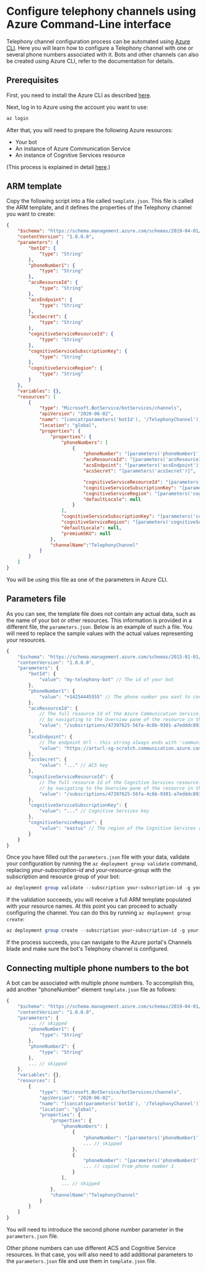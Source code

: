 # Configure telephony channels using Azure Command-Line interface

Telephony channel configuration process can be automated using [Azure CLI](https://docs.microsoft.com/cli/azure). Here you will learn how to configure a Telephony channel with one or several phone numbers associated with it. Bots and other channels can also be created using Azure CLI, refer to the documentation for details.

## Prerequisites

First, you need to install the Azure CLI as described [here](https://docs.microsoft.com/cli/azure/install-azure-cli). 

Next, log in to Azure using the account you want to use:

```Powershell
az login 
```

After that, you will need to prepare the following Azure resources:

- Your bot
- An instance of Azure Communication Service
- An instance of Cognitive Services resource

(This process is explained in detail [here](EnableTelephony.md).)

## ARM template

Copy the following script into a file called `template.json`. This file is called the ARM template, and it defines the properties of the Telephony channel you want to create:

```JSON
{
    "$schema": "https://schema.management.azure.com/schemas/2019-04-01/deploymentTemplate.json#",
    "contentVersion": "1.0.0.0",
    "parameters": {
        "botId": {
            "type": "String"
        },
        "phoneNumber1": {
            "type": "String"
        },
        "acsResourceId": {
            "type": "String"
        },
        "acsEndpoint": {
            "type": "String"
        },
        "acsSecret": {
            "type": "String"
        },
        "cognitiveServiceResourceId": {
            "type": "String"
        },
        "cognitiveServiceSubscriptionKey": {
            "type": "String"
        },
        "cognitiveServiceRegion": {
            "type": "String"
        }
    },
    "variables": {},
    "resources": [
        {
            "type": "Microsoft.BotService/botServices/channels",
            "apiVersion": "2020-06-02",
            "name": "[concat(parameters('botId'), '/TelephonyChannel')]",
            "location": "global",
            "properties": {
                "properties": {
                    "phoneNumbers": [
                        {
                            "phoneNumber": "[parameters('phoneNumber1')]",
                            "acsResourceId": "[parameters('acsResourceId')]",
                            "acsEndpoint": "[parameters('acsEndpoint')]",
                            "acsSecret": "[parameters('acsSecret')]",

                            "cognitiveServiceResourceId": "[parameters('cognitiveServiceResourceId')]",
                            "cognitiveServiceSubscriptionKey": "[parameters('cognitiveServiceSubscriptionKey')]",
                            "cognitiveServiceRegion": "[parameters('cognitiveServiceRegion')]",
                            "defaultLocale": null
                        }
                    ],
                    "cognitiveServiceSubscriptionKey": "[parameters('cognitiveServiceSubscriptionKey')]",
                    "cognitiveServiceRegion": "[parameters('cognitiveServiceRegion')]",
                    "defaultLocale": null,
                    "premiumSKU": null
                },
                "channelName":"TelephonyChannel"
            }
        }
    ]
}
```

You will be using this file as one of the parameters in Azure CLI. 

## Parameters file

As you can see, the template file does not contain any actual data, such as the name of your bot or other resources. This information is provided in a different file, the `parameters.json`. Below is an example of such a file. You will need to replace the sample values with the actual values representing your resources.

```JavaScript
{
    "$schema": "https://schema.management.azure.com/schemas/2015-01-01/deploymentParameters.json#",
    "contentVersion": "1.0.0.0",
    "parameters": {
        "botId": {
            "value": "my-telephony-bot" // The id of your bot
        },
        "phoneNumber1": {
            "value": "+14254445555" // The phone number you want to connect to your bot. Read below on how to connect multiple phone numbers
        },
        "acsResourceId": {
            // The full resource Id of the Azure Communication Service. You can get this string
            // by navigating to the Overview pane of the resource in the Azure portal and clicking 'JSON View'
            "value": "/subscriptions/47397625-56fa-4c6b-9301-a7edddc893ed/resourceGroups/my-rg/providers/Microsoft.Communication/CommunicationServices/my-acs"
        },
        "acsEndpoint": {
            // The endpoint Url - this string always ends with 'communication.azure.com/'
            "value": "https://arturl-sg-scratch.communication.azure.com/"
        },
        "acsSecret": {
            "value": "..." // ACS key
        },
        "cognitiveServiceResourceId": {
            // The full resource Id of the Cognitive Services resource. You can get this string
            // by navigating to the Overview pane of the resource in the Azure portal and clicking 'JSON View'
            "value": "/subscriptions/47397625-56fa-4c6b-9301-a7edddc893ed/resourceGroups/my-rg/providers/Microsoft.CognitiveServices/accounts/my-cognitive-service"
        },
        "cognitiveServiceSubscriptionKey": {
            "value": "..." // Cognitive Services key
        },
        "cognitiveServiceRegion": {
            "value": "eastus" // The region of the Cognitive Services resource
        }
    }
}
```

Once you have filled out the `parameters.json` file with your data, validate your configuration by running the `az deployment group validate` command, replacing _your-subscription-id_ and _your-resource-group_ with the subscription and resource group of your bot:

```Powershell
az deployment group validate --subscription your-subscription-id -g your-resource-group --template-file template.json --parameters parameters.json
```

If the validation succeeds, you will receive a full ARM template populated with your resource names. At this point you can proceed to actually configuring the channel. You can do this by running `az deployment group create`:

```Powershell
az deployment group create --subscription your-subscription-id -g your-resource-group --template-file template.json --parameters parameters.json
```
If the process succeeds, you can navigate to the Azure portal's Channels blade and make sure the bot's Telephony channel is configured.

## Connecting multiple phone numbers to the bot

A bot can be associated with multiple phone numbers. To accomplish this, add another "phoneNumber" element `template.json` file as follows:

```JavaScript
{
    "$schema": "https://schema.management.azure.com/schemas/2019-04-01/deploymentTemplate.json#",
    "contentVersion": "1.0.0.0",
    "parameters": {
        ... // skipped
        "phoneNumber1": {
            "type": "String"
        },
        "phoneNumber2": {
            "type": "String"
        },
        ... // skipped
    },
    "variables": {},
    "resources": [
        {
            "type": "Microsoft.BotService/botServices/channels",
            "apiVersion": "2020-06-02",
            "name": "[concat(parameters('botId'), '/TelephonyChannel')]",
            "location": "global",
            "properties": {
                "properties": {
                    "phoneNumbers": [
                        {
                            "phoneNumber": "[parameters('phoneNumber1')]",
                            ... // skipped
                        },
                        {
                            "phoneNumber": "[parameters('phoneNumber2')]",
                            ... // copied from phone number 1
                        }
                    ],
                    ... // skipped
                },
                "channelName":"TelephonyChannel"
            }
        }
    ]
}
```

You will need to introduce the second phone number parameter in the `parameters.json` file. 

Other phone numbers can use different ACS and Cognitive Service resources. In that case, you will also need to add additional parameters to the `parameters.json` file and use them in `template.json` file.
